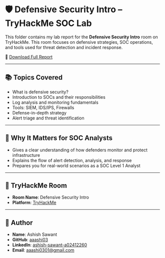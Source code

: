 # 🛡️ Defensive Security Intro – TryHackMe SOC Lab

This folder contains my lab report for the **Defensive Security Intro** room on TryHackMe. This room focuses on defensive strategies, SOC operations, and tools used for threat detection and incident response.

📄 [Download Full Report](Ashish_Sawant_Defensive_Security_Intro_Report.docx)

---

## 📚 Topics Covered

- What is defensive security?
- Introduction to SOCs and their responsibilities
- Log analysis and monitoring fundamentals
- Tools: SIEM, IDS/IPS, Firewalls
- Defense-in-depth strategy
- Alert triage and threat identification

---

## 🎯 Why It Matters for SOC Analysts

- Gives a clear understanding of how defenders monitor and protect infrastructure
- Explains the flow of alert detection, analysis, and response
- Prepares you for real-world scenarios as a SOC Level 1 Analyst

---

## 🔗 TryHackMe Room

- **Room Name**: Defensive Security Intro  
- **Platform**: [TryHackMe](https://tryhackme.com/p/ashish0301)

---

## 📌 Author

- **Name**: Ashish Sawant  
- **GitHub**: [aaashi03](https://github.com/aaashi03)  
- **LinkedIn**: [ashish-sawant-a02412260](https://www.linkedin.com/in/ashish-sawant-a02412260/)  
- **Email**: aaashi0301@gmail.com  
